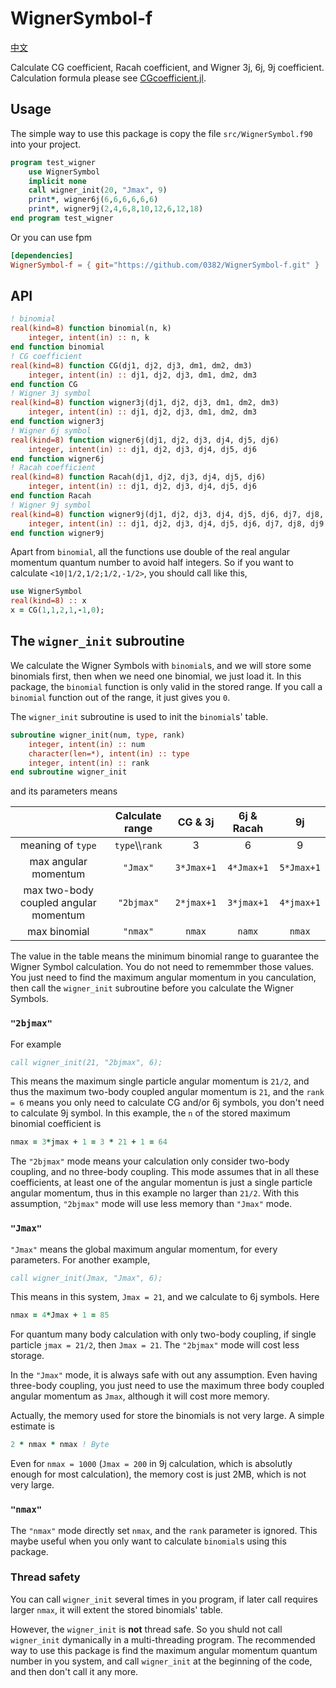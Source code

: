 # WignerSymbol-f

[中文](README_zh.md)

Calculate CG coefficient, Racah coefficient, and Wigner 3j, 6j, 9j coefficient. Calculation formula please see [CGcoefficient.jl](https://github.com/0382/CGcoefficient.jl).

## Usage

The simple way to use this package is copy the file `src/WignerSymbol.f90` into your project.

```fortran
program test_wigner
    use WignerSymbol
    implicit none
    call wigner_init(20, "Jmax", 9)
    print*, wigner6j(6,6,6,6,6,6)
    print*, wigner9j(2,4,6,8,10,12,6,12,18)
end program test_wigner
```

Or you can use fpm
```toml
[dependencies]
WignerSymbol-f = { git="https://github.com/0382/WignerSymbol-f.git" }
```

## API
```fortran
! binomial
real(kind=8) function binomial(n, k)
    integer, intent(in) :: n, k
end function binomial
! CG coefficient
real(kind=8) function CG(dj1, dj2, dj3, dm1, dm2, dm3)
    integer, intent(in) :: dj1, dj2, dj3, dm1, dm2, dm3
end function CG
! Wigner 3j symbol
real(kind=8) function wigner3j(dj1, dj2, dj3, dm1, dm2, dm3)
    integer, intent(in) :: dj1, dj2, dj3, dm1, dm2, dm3
end function wigner3j
! Wigner 6j symbol
real(kind=8) function wigner6j(dj1, dj2, dj3, dj4, dj5, dj6)
    integer, intent(in) :: dj1, dj2, dj3, dj4, dj5, dj6
end function wigner6j
! Racah coefficient
real(kind=8) function Racah(dj1, dj2, dj3, dj4, dj5, dj6)
    integer, intent(in) :: dj1, dj2, dj3, dj4, dj5, dj6
end function Racah
! Wigner 9j symbol
real(kind=8) function wigner9j(dj1, dj2, dj3, dj4, dj5, dj6, dj7, dj8, dj9)
    integer, intent(in) :: dj1, dj2, dj3, dj4, dj5, dj6, dj7, dj8, dj9
end function wigner9j
```
Apart from `binomial`, all the functions use double of the real angular momentum quantum number to avoid half integers. So if you want to calculate `<10|1/2,1/2;1/2,-1/2>`, you should call like this,
```fortran
use WignerSymbol
real(kind=8) :: x
x = CG(1,1,2,1,-1,0);
```

## The `wigner_init` subroutine

We calculate the Wigner Symbols with `binomial`s, and we will store some binomials first, then when we need one binomial, we just load it. In this package, the `binomial` function is only valid in the stored range. If you call a `binomial` function out of the range, it just gives you `0`.

The `wigner_init` subroutine is used to init the `binomial`s' table.
```fortran
subroutine wigner_init(num, type, rank)
    integer, intent(in) :: num
    character(len=*), intent(in) :: type
    integer, intent(in) :: rank
end subroutine wigner_init
```
and its parameters means

|                                       |    Calculate range    |   CG & 3j   | 6j & Racah  |     9j      |
| :-----------------------------------: | :-------------------: | :---------: | :---------: | :---------: |
|          meaning of `type`            | `type`\\\\`rank`      |      3      |      6      |      9      |
|        max angular momentum           |    `"Jmax"`           | `3*Jmax+1`  | `4*Jmax+1`  | `5*Jmax+1`  |
| max two-body coupled angular momentum |   `"2bjmax"`          | `2*jmax+1`  | `3*jmax+1`  | `4*jmax+1`  |
|            max binomial               |    `"nmax"`           |   `nmax`    |   `namx`    |   `nmax`    |

The value in the table means the minimum binomial range to guarantee the Wigner Symbol calculation. You do not need to rememmber those values. You just need to find the maximum angular momentum in you canculation, then call the `wigner_init` subroutine before you calculate the Wigner Symbols.

### `"2bjmax"`

For example
```fortran
call wigner_init(21, "2bjmax", 6);
```

This means the maximum single particle angular momentum is `21/2`, and thus the maximum two-body coupled angular momentum is `21`, and the `rank = 6` means you only need to calculate CG and/or 6j symbols, you don't need to calculate 9j symbol. In this example, the `n` of the stored maximum binomial coefficient is
```fortran
nmax = 3*jmax + 1 = 3 * 21 + 1 = 64
```

The `"2bjmax"` mode means your calculation only consider two-body coupling, and no three-body coupling. This mode assumes that in all these coefficients, at least one of the angular momentun is just a single particle angular momentum, thus in this example no larger than `21/2`. With this assumption, `"2bjmax"` mode will use less memory than `"Jmax"` mode.

### `"Jmax"`

`"Jmax"` means the global maximum angular momentum, for every parameters. For another example,
```fortran
call wigner_init(Jmax, "Jmax", 6);
```

This means in this system, `Jmax = 21`, and we calculate to 6j symbols. Here
```fortran
nmax = 4*Jmax + 1 = 85
```

For quantum many body calculation with only two-body coupling, if single particle `jmax = 21/2`, then `Jmax = 21`. The `"2bjmax"` mode will cost less storage.

In the `"Jmax"` mode, it is always safe with out any assumption. Even having three-body coupling, you just need to use the maximum three body coupled angular momentum as `Jmax`, although it will cost more memory.

Actually, the memory used for store the binomials is not very large. A simple estimate is
```fortran
2 * nmax * nmax ! Byte
```
Even for `nmax = 1000` (`Jmax = 200` in 9j calculation, which is absolutly enough for most calculation), the memory cost is just 2MB, which is not very large.

### `"nmax"`

The `"nmax"` mode directly set `nmax`, and the `rank` parameter is ignored. This maybe useful when you only want to calculate `binomial`s using this package.

### Thread safety

You can call `wigner_init` several times in you program, if later call requires larger `nmax`, it will extent the stored binomials' table.

However, the `wigner_init` is **not** thread safe. So you shuld not call `wigner_init` dymanically in a multi-threading program. The recommended way to use this package is find the maximum angular momentum quantum number in you system, and call `wigner_init` at the beginning of the code, and then don't call it any more.
